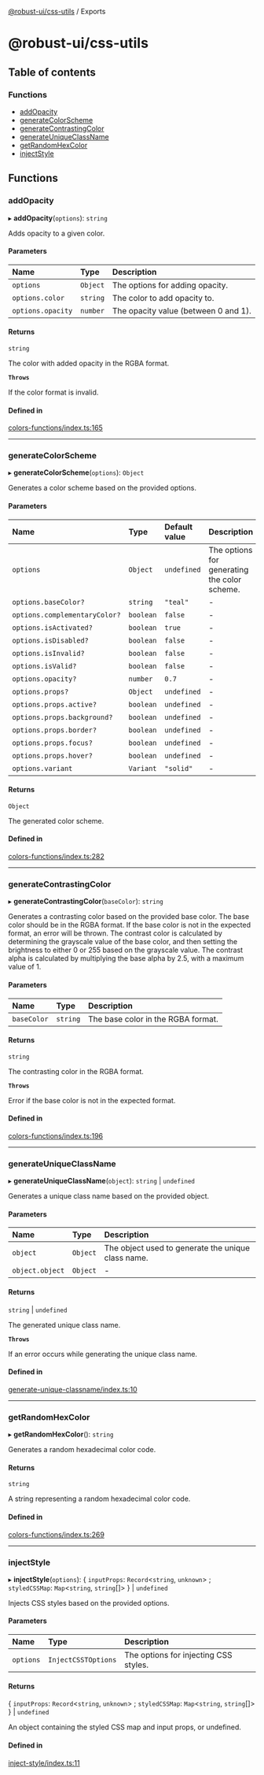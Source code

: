 [@robust-ui/css-utils](README.md) / Exports

# @robust-ui/css-utils

## Table of contents

### Functions

- [addOpacity](modules.md#addopacity)
- [generateColorScheme](modules.md#generatecolorscheme)
- [generateContrastingColor](modules.md#generatecontrastingcolor)
- [generateUniqueClassName](modules.md#generateuniqueclassname)
- [getRandomHexColor](modules.md#getrandomhexcolor)
- [injectStyle](modules.md#injectstyle)

## Functions

### addOpacity

▸ **addOpacity**(`options`): `string`

Adds opacity to a given color.

#### Parameters

| Name | Type | Description |
| :------ | :------ | :------ |
| `options` | `Object` | The options for adding opacity. |
| `options.color` | `string` | The color to add opacity to. |
| `options.opacity` | `number` | The opacity value (between 0 and 1). |

#### Returns

`string`

The color with added opacity in the RGBA format.

**`Throws`**

If the color format is invalid.

#### Defined in

[colors-functions/index.ts:165](https://github.com/nahuelRosas/robust-ui/blob/148f787/packages/css-utils/src/colors-functions/index.ts#L165)

___

### generateColorScheme

▸ **generateColorScheme**(`options`): `Object`

Generates a color scheme based on the provided options.

#### Parameters

| Name | Type | Default value | Description |
| :------ | :------ | :------ | :------ |
| `options` | `Object` | `undefined` | The options for generating the color scheme. |
| `options.baseColor?` | `string` | `"teal"` | - |
| `options.complementaryColor?` | `boolean` | `false` | - |
| `options.isActivated?` | `boolean` | `true` | - |
| `options.isDisabled?` | `boolean` | `false` | - |
| `options.isInvalid?` | `boolean` | `false` | - |
| `options.isValid?` | `boolean` | `false` | - |
| `options.opacity?` | `number` | `0.7` | - |
| `options.props?` | `Object` | `undefined` | - |
| `options.props.active?` | `boolean` | `undefined` | - |
| `options.props.background?` | `boolean` | `undefined` | - |
| `options.props.border?` | `boolean` | `undefined` | - |
| `options.props.focus?` | `boolean` | `undefined` | - |
| `options.props.hover?` | `boolean` | `undefined` | - |
| `options.variant` | `Variant` | `"solid"` | - |

#### Returns

`Object`

The generated color scheme.

#### Defined in

[colors-functions/index.ts:282](https://github.com/nahuelRosas/robust-ui/blob/148f787/packages/css-utils/src/colors-functions/index.ts#L282)

___

### generateContrastingColor

▸ **generateContrastingColor**(`baseColor`): `string`

Generates a contrasting color based on the provided base color.
The base color should be in the RGBA format.
If the base color is not in the expected format, an error will be thrown.
The contrast color is calculated by determining the grayscale value of the base color,
and then setting the brightness to either 0 or 255 based on the grayscale value.
The contrast alpha is calculated by multiplying the base alpha by 2.5, with a maximum value of 1.

#### Parameters

| Name | Type | Description |
| :------ | :------ | :------ |
| `baseColor` | `string` | The base color in the RGBA format. |

#### Returns

`string`

The contrasting color in the RGBA format.

**`Throws`**

Error if the base color is not in the expected format.

#### Defined in

[colors-functions/index.ts:196](https://github.com/nahuelRosas/robust-ui/blob/148f787/packages/css-utils/src/colors-functions/index.ts#L196)

___

### generateUniqueClassName

▸ **generateUniqueClassName**(`object`): `string` \| `undefined`

Generates a unique class name based on the provided object.

#### Parameters

| Name | Type | Description |
| :------ | :------ | :------ |
| `object` | `Object` | The object used to generate the unique class name. |
| `object.object` | `Object` | - |

#### Returns

`string` \| `undefined`

The generated unique class name.

**`Throws`**

If an error occurs while generating the unique class name.

#### Defined in

[generate-unique-classname/index.ts:10](https://github.com/nahuelRosas/robust-ui/blob/148f787/packages/css-utils/src/generate-unique-classname/index.ts#L10)

___

### getRandomHexColor

▸ **getRandomHexColor**(): `string`

Generates a random hexadecimal color code.

#### Returns

`string`

A string representing a random hexadecimal color code.

#### Defined in

[colors-functions/index.ts:269](https://github.com/nahuelRosas/robust-ui/blob/148f787/packages/css-utils/src/colors-functions/index.ts#L269)

___

### injectStyle

▸ **injectStyle**(`options`): \{ `inputProps`: `Record`\<`string`, `unknown`\> ; `styledCSSMap`: `Map`\<`string`, `string`[]\>  } \| `undefined`

Injects CSS styles based on the provided options.

#### Parameters

| Name | Type | Description |
| :------ | :------ | :------ |
| `options` | `InjectCSSTOptions` | The options for injecting CSS styles. |

#### Returns

\{ `inputProps`: `Record`\<`string`, `unknown`\> ; `styledCSSMap`: `Map`\<`string`, `string`[]\>  } \| `undefined`

An object containing the styled CSS map and input props, or undefined.

#### Defined in

[inject-style/index.ts:11](https://github.com/nahuelRosas/robust-ui/blob/148f787/packages/css-utils/src/inject-style/index.ts#L11)
